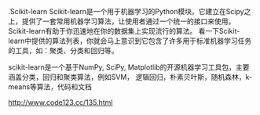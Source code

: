 .Scikit-learn
Scikit-learn是一个用于机器学习的Python模块。它建立在Scipy之上，提供了一套常用机器学习算法，让使用者通过一个统一的接口来使用。Scikit-learn有助于你迅速地在你的数据集上实现流行的算法。
看一下Scikit-learn中提供的算法列表，你就会马上意识到它包含了许多用于标准机器学习任务的工具，如：聚类、分类和回归等。



scikit-learn是一个基于NumPy, SciPy, Matplotlib的开源机器学习工具包，主要涵盖分类，回归和聚类算法，例如SVM， 逻辑回归，朴素贝叶斯，随机森林，k-means等算法，代码和文档


http://www.code123.cc/135.html